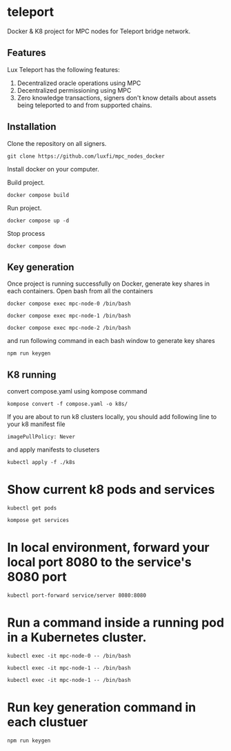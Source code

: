 # teleport
Docker & K8 project for MPC nodes for Teleport bridge network.

## Features
Lux Teleport has the following features:

1. Decentralized oracle operations using MPC
2. Decentralized permissioning using MPC
3. Zero knowledge transactions, signers don't know details about assets being teleported to and from supported chains.

## Installation
Clone the repository on all signers.

```
git clone https://github.com/luxfi/mpc_nodes_docker
```

Install docker on your computer.

Build project.
```
docker compose build
```
Run project.
```
docker compose up -d
```
Stop process

```
docker compose down
```
## Key generation
Once project is running successfully on Docker, generate key shares in each containers.
Open bash from all the containers
```
docker compose exec mpc-node-0 /bin/bash
```
```
docker compose exec mpc-node-1 /bin/bash
```
```
docker compose exec mpc-node-2 /bin/bash
```
and run following command in each bash window to generate key shares
```
npm run keygen
```
## K8 running
convert compose.yaml using kompose command
```
kompose convert -f compose.yaml -o k8s/
```
If you are about to run k8 clusters locally, you should add following line to your k8 manifest file
```
imagePullPolicy: Never
```
and apply manifests to cluseters
```
kubectl apply -f ./k8s
```
# Show current k8 pods and services
```
kubectl get pods
```
```
kompose get services
```
# In local environment, forward your local port 8080 to the service's 8080 port
```
kubectl port-forward service/server 8080:8080
```
# Run a command inside a running pod in a Kubernetes cluster.
```
kubectl exec -it mpc-node-0 -- /bin/bash
```
```
kubectl exec -it mpc-node-1 -- /bin/bash
```
```
kubectl exec -it mpc-node-1 -- /bin/bash
```
# Run key generation command in each clustuer
```
npm run keygen
```

